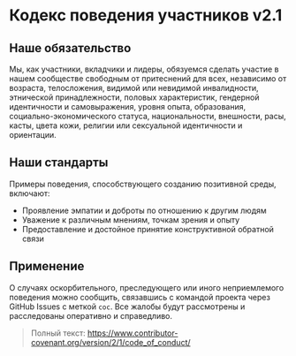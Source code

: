 # Кодекс поведения участников v2.1

## Наше обязательство
Мы, как участники, вкладчики и лидеры, обязуемся сделать участие в нашем сообществе свободным от притеснений для всех, независимо от возраста, телосложения, видимой или невидимой инвалидности, этнической принадлежности, половых характеристик, гендерной идентичности и самовыражения, уровня опыта, образования, социально-экономического статуса, национальности, внешности, расы, касты, цвета кожи, религии или сексуальной идентичности и ориентации.

## Наши стандарты
Примеры поведения, способствующего созданию позитивной среды, включают:
- Проявление эмпатии и доброты по отношению к другим людям
- Уважение к различным мнениям, точкам зрения и опыту
- Предоставление и достойное принятие конструктивной обратной связи

## Применение
О случаях оскорбительного, преследующего или иного неприемлемого поведения можно сообщить, связавшись с командой проекта через GitHub Issues с меткой `coc`. Все жалобы будут рассмотрены и расследованы оперативно и справедливо.

> Полный текст: https://www.contributor-covenant.org/version/2/1/code_of_conduct/ 